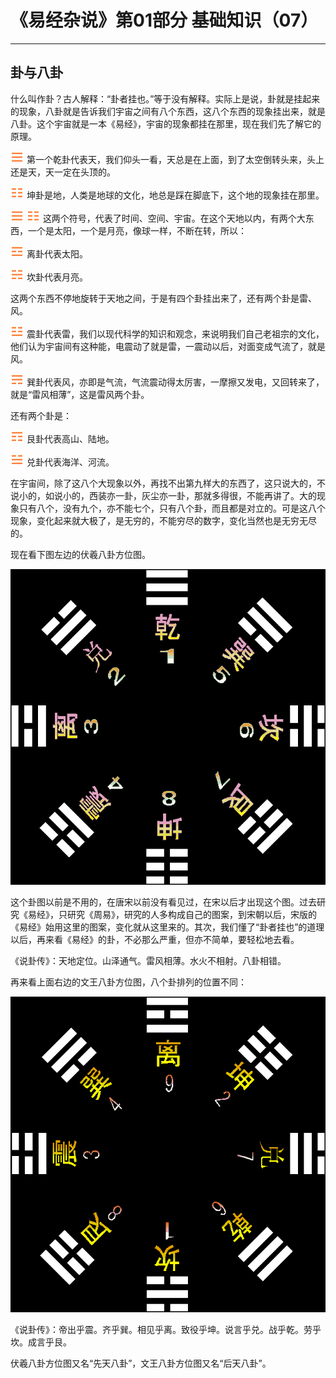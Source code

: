 # 《易经杂说》第01部分 基础知识（07）

------

## 卦与八卦

什么叫作卦？古人解释：“卦者挂也。”等于没有解释。实际上是说，卦就是挂起来的现象，八卦就是告诉我们宇宙之间有八个东西，这八个东西的现象挂出来，就是八卦。这个宇宙就是一本《易经》，宇宙的现象都挂在那里，现在我们先了解它的原理。

 ![img](%E5%8D%A6%E4%B8%8E%E5%85%AB%E5%8D%A6/guaRed1.png) 第一个乾卦代表天，我们仰头一看，天总是在上面，到了太空倒转头来，头上还是天，天一定在头顶的。

 ![img](%E5%8D%A6%E4%B8%8E%E5%85%AB%E5%8D%A6/guaRed8.png) 坤卦是地，人类是地球的文化，地总是踩在脚底下，这个地的现象挂在那里。

 ![img](%E5%8D%A6%E4%B8%8E%E5%85%AB%E5%8D%A6/guaRed1.png) ![img](%E5%8D%A6%E4%B8%8E%E5%85%AB%E5%8D%A6/guaRed8.png) 这两个符号，代表了时间、空间、宇宙。在这个天地以内，有两个大东西，一个是太阳，一个是月亮，像球一样，不断在转，所以：

 ![img](%E5%8D%A6%E4%B8%8E%E5%85%AB%E5%8D%A6/guaRed3.png) 离卦代表太阳。

 ![img](%E5%8D%A6%E4%B8%8E%E5%85%AB%E5%8D%A6/guaRed6.png) 坎卦代表月亮。

这两个东西不停地旋转于天地之间，于是有四个卦挂出来了，还有两个卦是雷、风。

 ![img](%E5%8D%A6%E4%B8%8E%E5%85%AB%E5%8D%A6/guaRed4.png) 震卦代表雷，我们以现代科学的知识和观念，来说明我们自己老祖宗的文化，他们认为宇宙间有这种能，电震动了就是雷，一震动以后，对面变成气流了，就是风。

 ![img](%E5%8D%A6%E4%B8%8E%E5%85%AB%E5%8D%A6/guaRed5.png) 巽卦代表风，亦即是气流，气流震动得太厉害，一摩擦又发电，又回转来了，就是“雷风相薄”，这是雷风两个卦。

还有两个卦是：

 ![img](%E5%8D%A6%E4%B8%8E%E5%85%AB%E5%8D%A6/guaRed7.png) 艮卦代表高山、陆地。

 ![img](%E5%8D%A6%E4%B8%8E%E5%85%AB%E5%8D%A6/guaRed2.png) 兑卦代表海洋、河流。

在宇宙间，除了这八个大现象以外，再找不出第九样大的东西了，这只说大的，不说小的，如说小的，西装亦一卦，灰尘亦一卦，那就多得很，不能再讲了。大的现象只有八个，没有九个，亦不能七个，只有八个卦，而且都是对立的。可是这八个现象，变化起来就大极了，是无穷的，不能穷尽的数字，变化当然也是无穷无尽的。

现在看下图左边的伏羲八卦方位图。

![先天八卦方位图](%E5%8D%A6%E4%B8%8E%E5%85%AB%E5%8D%A6/8gua_bef.gif)

这个卦图以前是不用的，在唐宋以前没有看见过，在宋以后才出现这个图。过去研究《易经》，只研究《周易》，研究的人多构成自己的图案，到宋朝以后，宋版的《易经》始用这里的图案，变化就从这里来的。其次，我们懂了“卦者挂也”的道理以后，再来看《易经》的卦，不必那么严重，但亦不简单，要轻松地去看。



《说卦传》：天地定位。山泽通气。雷风相薄。水火不相射。八卦相错。

再来看上面右边的文王八卦方位图，八个卦排列的位置不同：

![后天八卦方位图](%E5%8D%A6%E4%B8%8E%E5%85%AB%E5%8D%A6/8gua_aft.gif)

《说卦传》：帝出乎震。齐乎巽。相见乎离。致役乎坤。说言乎兑。战乎乾。劳乎坎。成言乎艮。

伏羲八卦方位图又名“先天八卦”，文王八卦方位图又名“后天八卦”。

